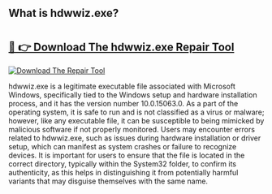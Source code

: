 ## What is hdwwiz.exe? 

# <h2><a href="https://exedetect.com/download.php?hdwwiz.exe">🔗 👉 Download The hdwwiz.exe Repair Tool</a></h2>

[![Download The Repair Tool](https://exedetect.com/download-button.jpg)](https://exedetect.com/download.php?hdwwiz.exe)

hdwwiz.exe is a legitimate executable file associated with Microsoft Windows, specifically tied to the Windows setup and hardware installation process, and it has the version number 10.0.15063.0. As a part of the operating system, it is safe to run and is not classified as a virus or malware; however, like any executable file, it can be susceptible to being mimicked by malicious software if not properly monitored. Users may encounter errors related to hdwwiz.exe, such as issues during hardware installation or driver setup, which can manifest as system crashes or failure to recognize devices. It is important for users to ensure that the file is located in the correct directory, typically within the System32 folder, to confirm its authenticity, as this helps in distinguishing it from potentially harmful variants that may disguise themselves with the same name.